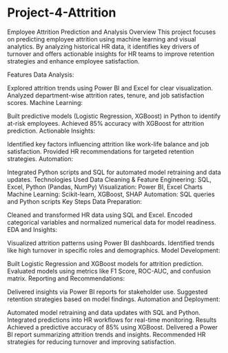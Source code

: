# Project-4-Attrition
Employee Attrition Prediction and Analysis
Overview
This project focuses on predicting employee attrition using machine learning and visual analytics. By analyzing historical HR data, it identifies key drivers of turnover and offers actionable insights for HR teams to improve retention strategies and enhance employee satisfaction.

Features
Data Analysis:

Explored attrition trends using Power BI and Excel for clear visualization.
Analyzed department-wise attrition rates, tenure, and job satisfaction scores.
Machine Learning:

Built predictive models (Logistic Regression, XGBoost) in Python to identify at-risk employees.
Achieved 85% accuracy with XGBoost for attrition prediction.
Actionable Insights:

Identified key factors influencing attrition like work-life balance and job satisfaction.
Provided HR recommendations for targeted retention strategies.
Automation:

Integrated Python scripts and SQL for automated model retraining and data updates.
Technologies Used
Data Cleaning & Feature Engineering: SQL, Excel, Python (Pandas, NumPy)
Visualization: Power BI, Excel Charts
Machine Learning: Scikit-learn, XGBoost, SHAP
Automation: SQL queries and Python scripts
Key Steps
Data Preparation:

Cleaned and transformed HR data using SQL and Excel.
Encoded categorical variables and normalized numerical data for model readiness.
EDA and Insights:

Visualized attrition patterns using Power BI dashboards.
Identified trends like high turnover in specific roles and demographics.
Model Development:

Built Logistic Regression and XGBoost models for attrition prediction.
Evaluated models using metrics like F1 Score, ROC-AUC, and confusion matrix.
Reporting and Recommendations:

Delivered insights via Power BI reports for stakeholder use.
Suggested retention strategies based on model findings.
Automation and Deployment:

Automated model retraining and data updates with SQL and Python.
Integrated predictions into HR workflows for real-time monitoring.
Results
Achieved a predictive accuracy of 85% using XGBoost.
Delivered a Power BI report summarizing attrition trends and insights.
Recommended HR strategies for reducing turnover and improving satisfaction.
